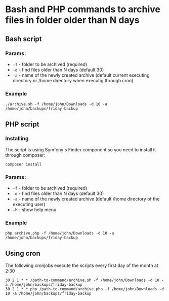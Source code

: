 # Bash and PHP commands to archive files in folder older than N days
## Bash script
### Params:
* `-f` - folder to be archived (required)
* `-d` - find files older than N days (default 30)
* `-a` - name of the newly created archive (default current executing directory or /home directory when executig through cron)
### Example
```
./archive.sh -f /home/john/Downloads -d 10 -a /home/john/backups/friday-backup
```

## PHP script
### Installing
The script is using Symfony's Finder component so you need to install it through composer:
```
composer install
```
### Params:
* `-f` - folder to be archived (required)
* `-d` - find files older than N days (default 30)
* `-a` - name of the newly created archive (default /home directory of the executing user)
* `-h` - show help menu
### Example
```
php archive.php -f /home/john/Downloads -d 10 -a /home/john/backups/friday-backup
```

## Using cron
The following cronjobs execute the scripts every first day of the month at 2:30
```
30 2 1 * * /path-to-command/archive.sh -f /home/john/Downloads -d 10 -a /home/john/backups/friday-backup
30 2 1 * * php /path-to-command/archive.php -f /home/john/Downloads -d 10 -a /home/john/backups/friday-backup

```
